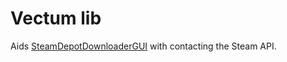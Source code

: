 # Vectum lib

Aids [SteamDepotDownloaderGUI](https://github.com/mmvanheusden/SteamDepotDownloaderGUI) with contacting the Steam API.